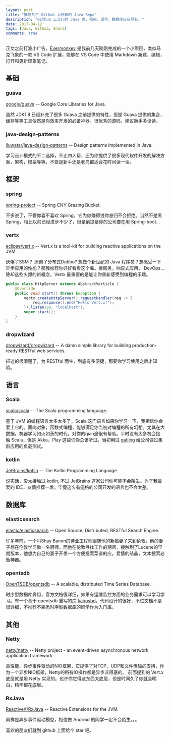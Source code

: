 ```yaml
---
layout: post
title: "推荐几个 Github 上好玩的 Java Repo"
description: "Github 上流行的 Java 库，框架，语言，数据库应有尽有。"
date: 2017-04-12
tags: [Java, Github, Share]
comments: true
---
```


正文之前打波小广告，[Evermonkey](http://monkey.yoryor.me) 是我前几天刚刚完成的一个小项目，类似马克飞象的一款 VS Code 扩展，能够在 VS Code 中使用 Markdown 新建，编辑，打开和更新印象笔记。

## 基础

### guava 

[google/guava](https://github.com/google/guava) -- Google Core Libraries for Java.

虽然 JDK1.8 已经补充了很多 Guava 之前提供的特性，但是 Guava 提供的集合，缓存等等工具依然是你效率开发的必备神器。很优秀的源码，建议新手多读读。

### java-design-patterns

[iluwatar/java-design-patterns](https://github.com/iluwatar/java-design-patterns) -- Design patterns implemented in Java.

学习设计模式的不二选择，不止四人帮，还为你提供了很多现代软件开发的解决方案，架构，模型等等。不管是新手还是老鸟都适合花时间读一读。

## 框架

### spring

[spring-project](https://github.com/spring-projects) -- Spring CNY Grazing Bucket.

不多说了，不管你喜不喜欢 Spring，它为你赚得钱你总归不会拒绝。当然不是黑 Spring，相比以前已经进步不少了，但是前提是你的公司要在用 Spring-boot...

### vertx

[eclipse/vert.x](https://github.com/eclipse/vert.x) -- Vert.x is a tool-kit for building reactive applications on the JVM.

厌倦了SSM？ 厌倦了分布式Dubbo? 想做个新世纪的 Java 程序员？想感受一下异步应用的性能？那我推荐你好好看看这个库。微服务，响应式应用， DevOps...除却这些火爆的新概念，Vertx 最重要的是能让你重新感受到编程的乐趣。

``` java
public class HttpServer extends AbstractVerticle {
    @Override
    public void start() throws Exception {
        vertx.createHttpServer().requestHandler(req -> {
            req.response().end("Hello Vert.x!");
        }).listen(80, "localhost");
        super.start();
    }
}
```

### dropwizard

[dropwizard/dropwizard](https://github.com/dropwizard/dropwizard) -- A damn simple library for building production-ready RESTful web services.

描述的很清楚了，为 RESTful 而生，到底有多便捷，那要你学习使用之后才知晓。

## 语言

### Scala

[scala/scala](https://github.com/scala/scala) -- The Scala programming language.

基于 JVM 的编程语言太多太多了，Scala 这门语言如果你学习一下，我相信你会爱上它的。面向对象，函数式编程，能够满足你当初对编程的所有幻想。尤其在大数据，机器学习如火如荼的时代，对你的qian途很有帮助。平时没有太多机会接触 Scala，但是 Akka，Play 这些词你总该听过。当初用过 [gatling](https://github.com/gatling/gatling) 给公司做过集群应用的负载测试。

### kotlin

[JetBrains/kotlin](https://github.com/JetBrains/kotlin) -- The Kotlin Programming Language

说实话，没太接触过 kotlin, 不过 JetBrains 这家公司你可能不会陌生。为了我最爱的 IDE，友情推荐一发，毕竟这么有逼格的公司开发的语言也不会太差。

## 数据库

### elasticsearch

[elastic/elasticsearch](https://github.com/elastic/elasticsearch) -- Open Source, Distributed, RESTful Search Engine.

许多年前，一个叫Shay Banon的待业工程师跟随他的新婚妻子来到伦敦，他的妻子想在伦敦学习做一名厨师。而他在伦敦寻找工作的期间，接触到了Lucene的早期版本，他想为自己的妻子开发一个方便搜索菜谱的应。爱情的结晶，文本搜索必备神器。

### opentsdb

[OpenTSDB/opentsdb](https://github.com/OpenTSDB/opentsdb) -- A scalable, distributed Time Series Database. 

时序型数据库鼻祖，官方文档很详细，如果有运维监控方面的业务需求可以学习学习。有一个基于 opentsdb 重写的库 [kairosbd](https://github.com/kairosdb/kairosdb)，代码设计的很好，不过文档不是很详细，不推荐不熟悉时序型数据库的同学作为入门库。

## 其他

### Netty

[netty/netty](https://github.com/netty/netty) -- Netty project - an event-driven asynchronous network application framework

高性能、异步事件驱动的NIO框架，它提供了对TCP、UDP和文件传输的支持，作为一个异步NIO框架，Netty的所有IO操作都是异步非阻塞的。 前面提到的 Vert.x 底层就是用 Netty 实现的。也许你觉得这东西太底层，但是时间久了你就会明白，精华都在底层。

### RxJava

[ReactiveX/RxJava](https://github.com/ReactiveX/RxJava) -- Reactive Extensions for the JVM.

同样是异步事件驱动模型，相信做 Android 的同学一定不会陌生。。。


喜欢的朋友们就到 github 上面给个 star 吧。
